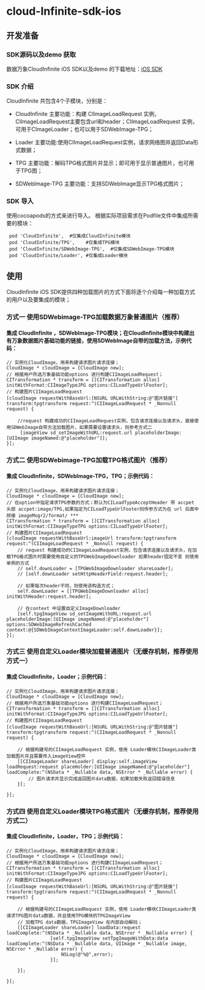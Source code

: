# cloud-Infinite-sdk-ios
## 开发准备

### SDK源码以及demo 获取

数据万象CloudInfinite iOS SDK以及demo 的下载地址：[iOS SDK](https://github.com/tencentyun/cloud-Infinite-sdk-ios.git)

### SDK 介绍
CloudInfinite 共包含4个子模块，分别是：
* CloudInfinite 主要功能：构建 CIImageLoadRequest 实例，CIImageLoadRequest主要包含url和header；CIImageLoadRequest 实例，可用于CImageLoader；也可以用于SDWebImage-TPG；

* Loader 主要功能:使用CIImageLoadRequest实例，请求网络图并返回Data形式数据；
* TPG 主要功能：解码TPG格式图片并显示；即可用于显示普通图片，也可用于TPG图；
* SDWebImage-TPG 主要功能：支持SDWebImage显示TPG格式图片；


### SDK 导入
使用cocoapods的方式来进行导入。
根据实际项目需求在Podfile文件中集成所需要的模块：

~~~
 pod 'CloudInfinite',  #仅集成CloudInfinite模块
 pod 'CloudInfinite/TPG',    #仅集成TPG模块       
 pod 'CloudInfinite/SDWebImage-TPG',  #仅集成SDWebImage-TPG模块
 pod 'CloudInfinite/Loader', #仅集成Loader模块  
~~~


## 使用
CloudInfinite iOS SDK提供四种加载图片的方式下面将逐个介绍每一种加载方式的用户以及要集成的模块；

### 方式一 使用SDWebimage-TPG加载数据万象普通图片（推荐）
#### 集成 CloudInfinite ，SDWebImage-TPG模块；在CloudInfinite模块中构建出有万象数据图片基础功能的链接，使用SDWebImage自带的加载方法，示例代码：
	// 实例化CloudImage，用来构建请求图片请求连接；
	CloudImage * cloudImage = [CloudImage new];
	// 根据用户所选万象基础功能options 进行构建CIImageLoadRequest；
	CITransformation * transform = [[CITransformation alloc] initWithFormat:CIImageTypeJPG options:CILoadTypeUrlFooter];
	// 构建图片CIImageLoadRequest
	[cloudImage requestWithBaseUrl:[NSURL URLWithString:@"图片链接"] transform:tpgtransform request:^(CIImageLoadRequest * _Nonnull request) {

		//request 构建成功的CIImageLoadRequest实例，包含请求连接以及请求头，直接使用SDWebImage自带方法加载图片，如果需要设置请求头，则参考方式二
 	     [imageView sd_setImageWithURL:request.url placeholderImage:[UIImage imageNamed:@"placeholder"]];
	}];


### 方式二 使用SDWebimage-TPG加载TPG格式图片（推荐）
#### 集成 CloudInfinite，SDWebImage-TPG，TPG；示例代码：

	// 实例化CloudImage，用来构建请求图片请求连接；
	CloudImage * cloudImage = [CloudImage new];
	// 在option中指定请求TPG参数的方式；默认为CILoadTypeAcceptHeader 带 accpet 头部 accpet:image/TPG,如果指定为CILoadTypeUrlFooter则传参方式为在 url 后面中拼接 imageMogr2/format/ ***
	CITransformation * transform = [[CITransformation alloc] initWithFormat:CIImageTypeTPG options:CILoadTypeUrlFooter];
	// 构建图片CIImageLoadRequest
	[cloudImage requestWithBaseUrl:imageUrl transform:tpgtransform request:^(CIImageLoadRequest * _Nonnull request) {
		// request 构建成功的CIImageLoadRequest实例，包含请求连接以及请求头，在加载TPG格式图片时需要使用自定义的TPGWebImageDownloader 如果header固定不变 则使用单例的方式
		// self.downLoader = [TPGWebImageDownloader shareLoader];
		// [self.downLoader setHttpHeaderField:request.header];
        
		// 如果每次header不同，则使用该构造方式；
		self.downLoader = [[TPGWebImageDownloader alloc] initWithHeader:request.header];

		// 在context 中设置自定义ImageDownloader
		[self.tpgImageView sd_setImageWithURL:request.url placeholderImage:[UIImage imageNamed:@"placeholder"] options:SDWebImageRefreshCached context:@{SDWebImageContextImageLoader:self.downLoader}];
	}];

### 方式三 使用自定义Loader模块加载普通图片（无缓存机制，推荐使用方式一）
#### 集成 CloudInfinite，Loader；示例代码：

	// 实例化CloudImage，用来构建请求图片请求连接；
	CloudImage * cloudImage = [CloudImage new];
	// 根据用户所选万象基础功能options 进行构建CIImageLoadRequest；
	CITransformation * transform = [[CITransformation alloc] initWithFormat:CIImageTypeJPG options:CILoadTypeUrlFooter];
	// 构建图片CIImageLoadRequest
	[cloudImage requestWithBaseUrl:[NSURL URLWithString:@"图片链接"] transform:tpgtransform request:^(CIImageLoadRequest * _Nonnull request) {

		// 根据构建号的CIImageLoadRequest 实例，使用 Loader模块CIImageLoader类加载图片并且需要传入imageView控件
		[[CIImageLoader shareLoader] display:self.imageView loadRequest:request placeHolder:[UIImage imageNamed:@"placeholder"] loadComplete:^(NSData * _Nullable data, NSError * _Nullable error) {
            // 图片请求并显示完成返回图片data数据，如果加载失败返回错误信息
		}];

	}];


### 方式四 使用自定义Loader模块TPG格式图片（无缓存机制，推荐使用方式二）
#### 集成 CloudInfinite，Loader，TPG；示例代码：


	// 实例化CloudImage，用来构建请求图片请求连接；
	CloudImage * cloudImage = [CloudImage new];
	// 根据用户所选万象基础功能options 进行构建CIImageLoadRequest；
	CITransformation * transform = [[CITransformation alloc] initWithFormat:CIImageTypeJPG options:CILoadTypeUrlFooter];
	// 构建图片CIImageLoadRequest
	[cloudImage requestWithBaseUrl:[NSURL URLWithString:@"图片链接"] transform:tpgtransform request:^(CIImageLoadRequest * _Nonnull request) {

		// 根据构建号的CIImageLoadRequest 实例，使用 Loader模块CIImageLoader类请求TPG图片data数据，并且使用TPG模块的TPGImageView
		// 加载TPG data数据，TPGImageView 在内部自动解码；
  		[[CIImageLoader shareLoader] loadData:request loadComplete:^(NSData * _Nullable data, NSError * _Nullable error) {
                    [self.tpgImageView setTpgImageWithData:data loadComplete:^(NSData * _Nullable data, UIImage * _Nullable image, NSError * _Nullable error) {
                        NSLog(@"%@",error);
                    }];
            
		}];		

	}];

